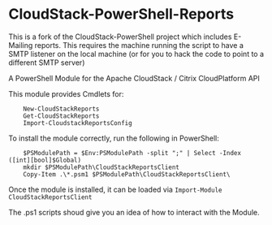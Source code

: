 CloudStack-PowerShell-Reports
=============================

This is a fork of the CloudStack-PowerShell project which includes E-Mailing reports. This requires the machine running the script to have a SMTP listener on the local machine (or for you to hack the code to point to a different SMTP server)

A PowerShell Module for the Apache CloudStack / Citrix CloudPlatform API

This module provides Cmdlets for:
```	
	New-CloudStackReports
	Get-CloudStackReports
	Import-CloudstackReportsConfig
```	

To install the module correctly, run the following in PowerShell:
```
	$PSModulePath = $Env:PSModulePath -split ";" | Select -Index ([int][bool]$Global)
	mkdir $PSModulePath\CloudStackReportsClient
	Copy-Item .\*.psm1 $PSModulePath\CloudStackReportsClient\
```	

Once the module is installed, it can be loaded via ```Import-Module CloudStackReportsClient```

The .ps1 scripts shoud give you an idea of how to interact with the Module.

